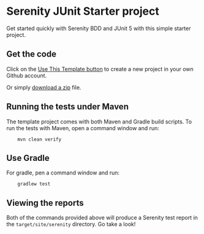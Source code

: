 # Serenity JUnit Starter project

Get started quickly with Serenity BDD and JUnit 5 with this simple starter project. 

## Get the code

Click on the [Use This Template button](https://github.com/serenity-bdd/serenity-junit-starter/generate) to create a new project in your own Github account. 

Or simply [download a zip](https://github.com/serenity-bdd/serenity-junit-starter/archive/master.zip) file.

## Running the tests under Maven

The template project comes with both Maven and Gradle build scripts. To run the tests with Maven, open a command window and run:
```
    mvn clean verify
```
## Use Gradle

For gradle, pen a command window and run:
```
    gradlew test 
```
## Viewing the reports

Both of the commands provided above will produce a Serenity test report in the `target/site/serenity` directory. Go take a look!
